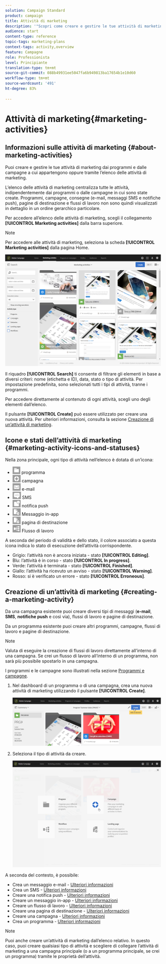 ```yaml
---
solution: Campaign Standard
product: campaign
title: Attività di marketing
description: '"Scopri come creare e gestire le tue attività di marketing: campagne, e-mail, SMS e notifiche push, pagine di destinazione e flussi di lavoro. Puoi progettare facilmente una nuova attività, modificarne una esistente e consultarne lo stato e la validità".'
audience: start
content-type: reference
topic-tags: marketing-plans
context-tags: activity,overview
feature: Campagne
role: Professionista
level: Principiante
translation-type: tm+mt
source-git-commit: 088b49931ee5047fa6b949813ba17654b1e10d60
workflow-type: tm+mt
source-wordcount: '491'
ht-degree: 83%

---
```



# Attività di marketing{#marketing-activities}

## Informazioni sulle attività di marketing {#about-marketing-activities}

Puoi creare e gestire le tue attività di marketing dai programmi e dalle campagne a cui appartengono oppure tramite l’elenco delle attività di marketing.

L’elenco delle attività di marketing centralizza tutte le attività, indipendentemente dai programmi o dalle campagne in cui sono state create. Programmi, campagne, consegne (e-mail, messaggi SMS e notifiche push), pagine di destinazione e flussi di lavoro non sono quindi visualizzati in dettaglio in un ordine gerarchico particolare.

Per accedere all’elenco delle attività di marketing, scegli il collegamento **[!UICONTROL Marketing activities]** dalla barra superiore.

>[!NOTE]
>
>Per accedere alle attività di marketing, seleziona la scheda **[!UICONTROL Marketing activities]** dalla pagina Home.

![](assets/marketing_activities_1.png)

Il riquadro **[!UICONTROL Search]** ti consente di filtrare gli elementi in base a diversi criteri: nome (etichetta e ID), data, stato o tipo di attività. Per impostazione predefinita, sono selezionati tutti i tipi di attività, tranne i programmi.

Per accedere direttamente al contenuto di ogni attività, scegli uno degli elementi dall’elenco.

Il pulsante **[!UICONTROL Create]** può essere utilizzato per creare una nuova attività. Per ulteriori informazioni, consulta la sezione [Creazione di un’attività di marketing](#creating-a-marketing-activity).

## Icone e stati dell’attività di marketing {#marketing-activity-icons-and-statuses}

Nella zona principale, ogni tipo di attività nell’elenco è dotata di un’icona:

* ![](assets/marketing_program_icon.png) programma
* ![](assets/marketing_campaign_icon.png) campagna
* ![](assets/marketing_email_icon.png) e-mail
* ![](assets/marketing_sms_icon.png) SMS
* ![](assets/marketing_push_icon.png) notifica push
* ![](assets/marketing_lp_icon.png) Messaggio in-app
* ![](assets/marketing_lp_icon.png) pagina di destinazione
* ![](assets/marketing_workflow_icon.png) Flusso di lavoro

A seconda del periodo di validità e dello stato, il colore associato a questa icona indica lo stato di esecuzione dell’attività corrispondente.

* Grigio: l’attività non è ancora iniziata - stato **[!UICONTROL Editing]**.
* Blu: l’attività è in corso - stato **[!UICONTROL In progress]**.
* Verde: l’attività è terminata - stato **[!UICONTROL Finished]**.
* Giallo: l’attività ha ricevuto un avviso - stato **[!UICONTROL Warning]**.
* Rosso: si è verificato un errore - stato **[!UICONTROL Erroneous]**.

## Creazione di un’attività di marketing {#creating-a-marketing-activity}

Da una campagna esistente puoi creare diversi tipi di messaggi (**e-mail**, **SMS**, **notifiche push** e così via), flussi di lavoro e pagine di destinazione.

Da un programma esistente puoi creare altri programmi, campagne, flussi di lavoro e pagine di destinazione.

>[!NOTE]
>
>Valuta di eseguire la creazione di flussi di lavoro direttamente all’interno di una campagna. Se crei un flusso di lavoro all’interno di un programma, non sarà più possibile spostarlo in una campagna.

I programmi e le campagne sono illustrati nella sezione [Programmi e campagne](../../start/using/programs-and-campaigns.md).

1. Nel dashboard di un programma o di una campagna, crea una nuova attività di marketing utilizzando il pulsante **[!UICONTROL Create]**.

   ![](assets/marketing_activiy_creation_1.png)

1. Seleziona il tipo di attività da creare.

   ![](assets/marketing_activiy_creation_2.png)

A seconda del contesto, è possibile:

* Crea un messaggio e-mail - [Ulteriori informazioni](../../channels/using/creating-an-email.md)
* Crea un SMS - [Ulteriori informazioni](../../channels/using/creating-an-sms-message.md)
* Creare una notifica push - [Ulteriori informazioni](../../channels/using/preparing-and-sending-a-push-notification.md)
* Creare un messaggio in-app - [Ulteriori informazioni](../../channels/using/about-in-app-messaging.md)
* Creare un flusso di lavoro - [Ulteriori informazioni](../../automating/using/building-a-workflow.md#creating-a-workflow)
* Creare una pagina di destinazione - [Ulteriori informazioni](../../channels/using/getting-started-with-landing-pages.md)
* Creare una campagna - [Ulteriori informazioni](../../start/using/programs-and-campaigns.md#creating-a-campaign)
* Crea un programma - [Ulteriori informazioni](../../start/using/programs-and-campaigns.md#creating-a-program)

>[!NOTE]
>
>Puoi anche creare un’attività di marketing dall’elenco relativo. In questo caso, puoi creare qualsiasi tipo di attività e scegliere di collegare l’attività di marketing a una campagna principale (o a un programma principale, se crei un programma) tramite le proprietà dell’attività.

